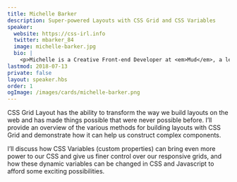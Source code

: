 ```yaml
---
title: Michelle Barker
description: Super-powered Layouts with CSS Grid and CSS Variables
speaker:
  website: https://css-irl.info
  twitter: mbarker_84
  image: michelle-barker.jpg
  bio: |
    <p>Michelle is a Creative Front-end Developer at <em>Mud</em>, a leading digital agency in Bath, UK, where she is known unofficially as the Queen of Grids. She is a regular blogger on all things CSS on her personal site <em>CSS { In Real Life }</em>, and has written articles for <em>Smashing Magazine</em>, <em>the Pastry Box</em> and <em>Vandelay Design</em>.</p>
lastmod: 2018-07-13
private: false
layout: speaker.hbs
order: 1
ogImage: /images/cards/michelle-barker.png
---
```


CSS Grid Layout has the ability to transform the way we build layouts on the web and has made things possible that were never possible before. I’ll provide an overview of the various methods for building layouts with CSS Grid and demonstrate how it can help us construct complex components.

I’ll discuss how CSS Variables (custom properties) can bring even more power to our CSS and give us finer control over our responsive grids, and how these dynamic variables can be changed in CSS and Javascript to afford some exciting possibilities.
